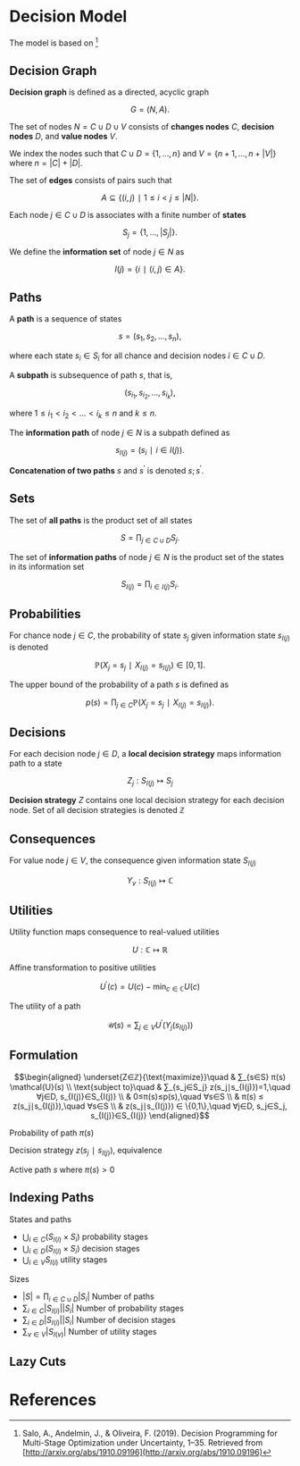 # Decision Model
The model is based on [^1]

## Decision Graph
**Decision graph** is defined as a directed, acyclic graph

$$G=(N,A).$$

The set of nodes $N=C∪D∪V$ consists of **changes nodes** $C,$ **decision nodes** $D,$ and **value nodes** $V$.

We index the nodes such that $C∪D=\{1,...,n\}$ and $V=\{n+1,...,n+|V|\}$ where $n=|C|+|D|.$

The set of **edges** consists of pairs such that

$$A⊆\{(i,j)∣1≤i<j≤|N|\}.$$

Each node $j∈C∪D$ is associates with a finite number of **states**

$$S_j=\{1,...,|S_j|\}.$$

We define the **information set** of node $j∈N$ as

$$I(j)=\{i∣(i,j)∈A\}.$$

## Paths
A **path** is a sequence of states

$$s=(s_1, s_2, ...,s_n),$$

where each state $s_i∈S_i$ for all chance and decision nodes $i∈C∪D.$

A **subpath** is subsequence of path $s,$ that is,

$$(s_{i_1}, s_{i_2}, ..., s_{i_{k}}),$$

where $1≤i_1<i_2<...<i_k≤n$ and $k≤n.$

The **information path** of node $j∈N$ is a subpath defined as

$$s_{I(j)}=(s_i ∣ i∈I(j)).$$

**Concatenation of two paths** $s$ and $s^′$ is denoted $s;s^′.$

## Sets
The set of **all paths** is the product set of all states

$$S=∏_{j∈C∪D} S_j.$$

The set of **information paths** of node $j∈N$ is the product set of the states in its information set

$$S_{I(j)}=∏_{i∈I(j)} S_i.$$

## Probabilities
For chance node $j∈C$, the probability of state $s_j$ given information state $s_{I(j)}$ is denoted

$$ℙ(X_j=s_j∣X_{I(j)}=s_{I(j)})∈[0, 1].$$

The upper bound of the probability of a path $s$ is defined as

$$p(s) = ∏_{j∈C} ℙ(X_j=s_j∣X_{I(j)}=s_{I(j)}).$$

## Decisions
For each decision node $j∈D,$ a **local decision strategy** maps information path to a state

$$Z_j:S_{I(j)}↦S_j$$

**Decision strategy** $Z$ contains one local decision strategy for each decision node. Set of all decision strategies is denoted $ℤ$

## Consequences
For value node $j∈V$, the consequence given information state $S_{I(j)}$

$$Y_v:S_{I(j)}↦ℂ$$

## Utilities
Utility function maps consequence to real-valued utilities

$$U:ℂ↦ℝ$$

Affine transformation to positive utilities

$$U^′(c) = U(c) - \min_{c∈ℂ}U(c)$$

The utility of a path

$$\mathcal{U}(s) = ∑_{j∈V} U^′(Y_j(s_{I(j)}))$$

## Formulation

$$\begin{aligned}
\underset{Z∈ℤ}{\text{maximize}}\quad
& ∑_{s∈S} π(s) \mathcal{U}(s) \\
\text{subject to}\quad
& ∑_{s_j∈S_j} z(s_j∣s_{I(j)})=1,\quad ∀j∈D, s_{I(j)}∈S_{I(j)} \\
& 0≤π(s)≤p(s),\quad ∀s∈S \\
& π(s) ≤ z(s_j∣s_{I(j)}),\quad ∀s∈S \\
& z(s_j∣s_{I(j)}) ∈ \{0,1\},\quad ∀j∈D, s_j∈S_j, s_{I(j)}∈S_{I(j)}
\end{aligned}$$

Probability of path $π(s)$

Decision strategy $z(s_j∣s_{I(j)})$, equivalence

Active path $s$ where $π(s)>0$

## Indexing Paths
States and paths

*  $⋃_{i∈C} (S_{I(i)}×S_i)$ probability stages
*  $⋃_{i∈D} (S_{I(i)}×S_i)$ decision stages
*  $⋃_{i∈V} S_{I(i)}$ utility stages

Sizes

*  $|S|=∏_{i∈C∪D} |S_i|$ Number of paths
*  $∑_{i∈C}|S_{I(i)}| |S_i|$ Number of probability stages
*  $∑_{i∈D}|S_{I(i)}| |S_i|$ Number of decision stages
*  $∑_{v∈V}|S_{I(v)}|$ Number of utility stages

## Lazy Cuts


# References
[^1]: Salo, A., Andelmin, J., & Oliveira, F. (2019). Decision Programming for Multi-Stage Optimization under Uncertainty, 1–35. Retrieved from [http://arxiv.org/abs/1910.09196](http://arxiv.org/abs/1910.09196)
